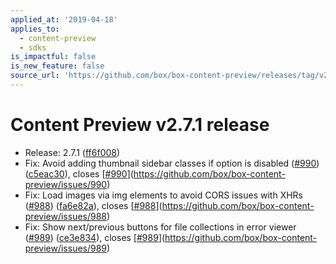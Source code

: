 ```yaml
---
applied_at: '2019-04-18'
applies_to:
  - content-preview
  - sdks
is_impactful: false
is_new_feature: false
source_url: 'https://github.com/box/box-content-preview/releases/tag/v2.7.1'
---
```


# Content Preview v2.7.1 release


* Release: 2.7.1 ([ff6f008](https://github.com/box/box-content-preview/commit[ff6f008](https://github.com/box/box-content-preview/commit/ff6f008)))
* Fix: Avoid adding thumbnail sidebar classes if option is disabled ([#990](https://github.com/box/box-content-preview/pull/990)) ([c5eac30](https://github.com/box/box-content-preview/commit[c5eac30](https://github.com/box/box-content-preview/commit/c5eac30))), closes [[#990](https://github.com/box/box-content-preview/pull/990)](https://github.com/box/box-content-preview/issues/990)
* Fix: Load images via img elements to avoid CORS issues with XHRs ([#988](https://github.com/box/box-content-preview/pull/988)) ([fa6e82a](https://github.com/box/box-content-preview/commit[fa6e82a](https://github.com/box/box-content-preview/commit/fa6e82a))), closes [[#988](https://github.com/box/box-content-preview/pull/988)](https://github.com/box/box-content-preview/issues/988)
* Fix: Show next/previous buttons for file collections in error viewer ([#989](https://github.com/box/box-content-preview/pull/989)) ([ce3e834](https://github.com/box/box-content-preview/commit[ce3e834](https://github.com/box/box-content-preview/commit/ce3e834))), closes [[#989](https://github.com/box/box-content-preview/pull/989)](https://github.com/box/box-content-preview/issues/989)



